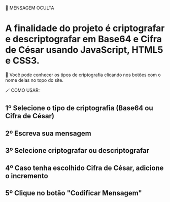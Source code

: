 

   :anger: MENSAGEM OCULTA
   
   # A finalidade do projeto é criptografar e descriptografar em Base64 e Cifra de César usando JavaScript, HTML5 e CSS3.
   
   :small_red_triangle:  Você pode conhecer os tipos de criptografia clicando nos botões com o nome delas no topo do site.
   
   :magic_wand: COMO USAR:
   ## 1º Selecione o tipo de criptografia (Base64 ou Cifra de César)
   ## 2º Escreva sua mensagem 
   ## 3º Selecione criptografar ou descriptografar
   ## 4º Caso tenha escolhido Cifra de César, adicione o incremento
   ## 5º Clique no botão "Codificar Mensagem"
   

